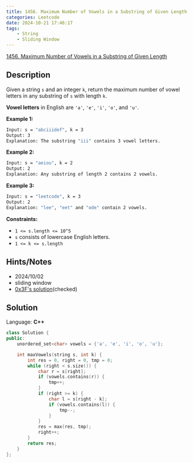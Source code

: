 ```yaml
---
title: 1456. Maximum Number of Vowels in a Substring of Given Length
categories: Leetcode
date: 2024-10-21 17:46:17
tags:
    - String
    - Sliding Window
---
```


[1456. Maximum Number of Vowels in a Substring of Given Length](https://leetcode.com/problems/maximum-number-of-vowels-in-a-substring-of-given-length/description/)

## Description

Given a string `s` and an integer `k`, return the maximum number of vowel letters in any substring of `s` with length `k`.

**Vowel letters**  in English are `'a'`, `'e'`, `'i'`, `'o'`, and `'u'`.

**Example 1:**

```bash
Input: s = "abciiidef", k = 3
Output: 3
Explanation: The substring "iii" contains 3 vowel letters.
```

**Example 2:**

```bash
Input: s = "aeiou", k = 2
Output: 2
Explanation: Any substring of length 2 contains 2 vowels.
```

**Example 3:**

```bash
Input: s = "leetcode", k = 3
Output: 2
Explanation: "lee", "eet" and "ode" contain 2 vowels.
```

**Constraints:**

- `1 <= s.length <= 10^5`
- `s` consists of lowercase English letters.
- `1 <= k <= s.length`

## Hints/Notes

- 2024/10/02
- sliding window
- [0x3F's solution](https://leetcode.cn/problems/maximum-number-of-vowels-in-a-substring-of-given-length/solutions/2809359/tao-lu-jiao-ni-jie-jue-ding-chang-hua-ch-fzfo/)(checked)

## Solution

Language: **C++**

```C++
class Solution {
public:
    unordered_set<char> vowels = {'a', 'e', 'i', 'o', 'u'};

    int maxVowels(string s, int k) {
        int res = 0, right = 0, tmp = 0;
        while (right < s.size()) {
            char r = s[right];
            if (vowels.contains(r)) {
                tmp++;
            }
            if (right >= k) {
                char l = s[right - k];
                if (vowels.contains(l)) {
                    tmp--;
                }
            }
            res = max(res, tmp);
            right++;
        }
        return res;
    }
};
```
